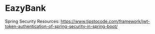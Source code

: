 # EazyBank

Spring Security Resources:
https://www.tipstocode.com/framework/jwt-token-authentication-of-spring-security-in-spring-boot/

